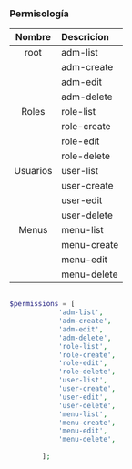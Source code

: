 ### Permisología



| Nombre      | Descricíon |
| :-----------: | :----------- |
|root       | adm-list       |
|    | adm-create        |
|    | adm-edit        |
|    | adm-delete        |
| Roles      | role-list       |
|    | role-create        |
|    | role-edit        |
|    | role-delete        |
| Usuarios      | user-list       |
|    | user-create        |
|    | user-edit        |
|    | user-delete        |
| Menus      | menu-list       |
|    | menu-create        |
|    | menu-edit        |
|    | menu-delete        |




```php

$permissions = [
            'adm-list',
            'adm-create',
            'adm-edit',
            'adm-delete',
            'role-list',
            'role-create',
            'role-edit',
            'role-delete',
            'user-list',
            'user-create',
            'user-edit',
            'user-delete',
            'menu-list',
            'menu-create',
            'menu-edit',
            'menu-delete',
            
        ];

```
